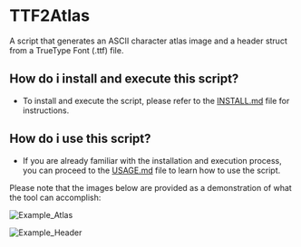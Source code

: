  # TTF2Atlas
A script that generates an ASCII character atlas image and a header struct from a TrueType Font (.ttf) file.

## How do i install and execute this script?
- To install and execute the script, please refer to the [INSTALL.md](docs/INSTALL.md) file for instructions.

## How do i use this script?
- If you are already familiar with the installation and execution process, you can proceed to the [USAGE.md](docs/USAGE.md) file to learn how to use the script.

Please note that the images below are provided as a demonstration of what the tool can accomplish:

![Example_Atlas](https://github.com/IgorSoupDev/TTF2PNG/assets/111025481/24bf6ae2-702a-4e9d-bce4-5cca3f5a329a)

![Example_Header](https://github.com/IgorSoupDev/TTF2PNG/assets/111025481/22569ea0-1cdd-4358-92a2-e5a1995a7a6e)

